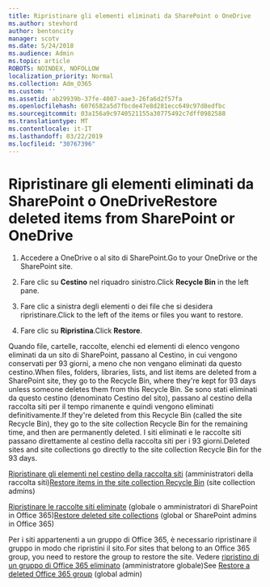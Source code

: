 ```yaml
---
title: Ripristinare gli elementi eliminati da SharePoint o OneDrive
ms.author: stevhord
author: bentoncity
manager: scotv
ms.date: 5/24/2018
ms.audience: Admin
ms.topic: article
ROBOTS: NOINDEX, NOFOLLOW
localization_priority: Normal
ms.collection: Adm_O365
ms.custom: ''
ms.assetid: ab29939b-37fe-4007-aae3-26fa6d2f57fa
ms.openlocfilehash: 6076582a5d7fbcde47e8d281ecc649c97d8edfbc
ms.sourcegitcommit: 03a156a9c9740521155a30775492c7dff0982588
ms.translationtype: MT
ms.contentlocale: it-IT
ms.lasthandoff: 03/22/2019
ms.locfileid: "30767396"
---
```

# <a name="restore-deleted-items-from-sharepoint-or-onedrive"></a><span data-ttu-id="ac3d1-102">Ripristinare gli elementi eliminati da SharePoint o OneDrive</span><span class="sxs-lookup"><span data-stu-id="ac3d1-102">Restore deleted items from SharePoint or OneDrive</span></span>

1. <span data-ttu-id="ac3d1-103">Accedere a OneDrive o al sito di SharePoint.</span><span class="sxs-lookup"><span data-stu-id="ac3d1-103">Go to your OneDrive or the SharePoint site.</span></span>
    
2. <span data-ttu-id="ac3d1-104">Fare clic su **Cestino** nel riquadro sinistro.</span><span class="sxs-lookup"><span data-stu-id="ac3d1-104">Click **Recycle Bin** in the left pane.</span></span> 
    
3. <span data-ttu-id="ac3d1-105">Fare clic a sinistra degli elementi o dei file che si desidera ripristinare.</span><span class="sxs-lookup"><span data-stu-id="ac3d1-105">Click to the left of the items or files you want to restore.</span></span>
    
4. <span data-ttu-id="ac3d1-106">Fare clic su **Ripristina**.</span><span class="sxs-lookup"><span data-stu-id="ac3d1-106">Click **Restore**.</span></span> 
    
<span data-ttu-id="ac3d1-107">Quando file, cartelle, raccolte, elenchi ed elementi di elenco vengono eliminati da un sito di SharePoint, passano al Cestino, in cui vengono conservati per 93 giorni, a meno che non vengano eliminati da questo cestino.</span><span class="sxs-lookup"><span data-stu-id="ac3d1-107">When files, folders, libraries, lists, and list items are deleted from a SharePoint site, they go to the Recycle Bin, where they're kept for 93 days unless someone deletes them from this Recycle Bin.</span></span> <span data-ttu-id="ac3d1-108">Se sono stati eliminati da questo cestino (denominato Cestino del sito), passano al cestino della raccolta siti per il tempo rimanente e quindi vengono eliminati definitivamente.</span><span class="sxs-lookup"><span data-stu-id="ac3d1-108">If they're deleted from this Recycle Bin (called the site Recycle Bin), they go to the site collection Recycle Bin for the remaining time, and then are permanently deleted.</span></span> <span data-ttu-id="ac3d1-109">I siti eliminati e le raccolte siti passano direttamente al cestino della raccolta siti per i 93 giorni.</span><span class="sxs-lookup"><span data-stu-id="ac3d1-109">Deleted sites and site collections go directly to the site collection Recycle Bin for the 93 days.</span></span>
  
<span data-ttu-id="ac3d1-110">[Ripristinare gli elementi nel cestino della raccolta siti](https://go.microsoft.com/fwlink/?linkid=867800) (amministratori della raccolta siti)</span><span class="sxs-lookup"><span data-stu-id="ac3d1-110">[Restore items in the site collection Recycle Bin](https://go.microsoft.com/fwlink/?linkid=867800) (site collection admins)</span></span> 
  
<span data-ttu-id="ac3d1-111">[Ripristinare le raccolte siti eliminate](https://go.microsoft.com/fwlink/?linkid=867660) (globale o amministratori di SharePoint in Office 365)</span><span class="sxs-lookup"><span data-stu-id="ac3d1-111">[Restore deleted site collections](https://go.microsoft.com/fwlink/?linkid=867660) (global or SharePoint admins in Office 365)</span></span> 
  
<span data-ttu-id="ac3d1-112">Per i siti appartenenti a un gruppo di Office 365, è necessario ripristinare il gruppo in modo che ripristini il sito.</span><span class="sxs-lookup"><span data-stu-id="ac3d1-112">For sites that belong to an Office 365 group, you need to restore the group to restore the site.</span></span> <span data-ttu-id="ac3d1-113">Vedere [ripristino di un gruppo di Office 365 eliminato](https://go.microsoft.com/fwlink/?linkid=867802) (amministratore globale)</span><span class="sxs-lookup"><span data-stu-id="ac3d1-113">See [Restore a deleted Office 365 group](https://go.microsoft.com/fwlink/?linkid=867802) (global admin)</span></span> 
  

